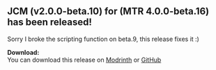 ## JCM (v2.0.0-beta.10) for (MTR 4.0.0-beta.16) has been released!

Sorry I broke the scripting function on beta.9, this release fixes it :)

**Download:**  
You can download this release on [Modrinth](https://modrinth.com/mod/jcm) or [GitHub](https://github.com/DistrictOfJoban/Joban-Client-Mod/releases)
